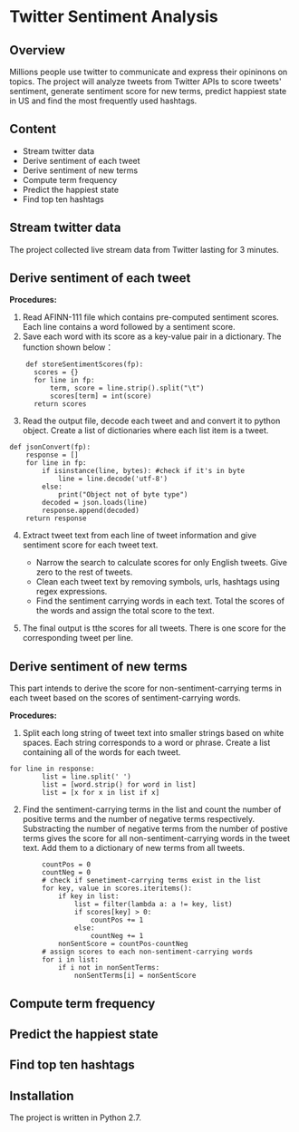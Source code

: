 # Twitter Sentiment Analysis 

## Overview 
Millions people use twitter to communicate and express their opininons on topics. The project will analyze tweets from Twitter APIs to score 
tweets' sentiment, generate sentiment score for new terms, predict happiest state in US and find the most frequently used hashtags. 

## Content 
* Stream twitter data 
* Derive sentiment of each tweet
* Derive sentiment of new terms 
* Compute term frequency 
* Predict the happiest state 
* Find top ten hashtags 

## Stream twitter data 
The project collected live stream data from Twitter lasting for 3 minutes. 


## Derive sentiment of each tweet
**Procedures:**
1. Read AFINN-111 file which contains pre-computed sentiment scores. Each line contains a word followed by a sentiment 
score. 
2. Save each word with its score as a key-value pair in a dictionary. The function shown below：
```
    def storeSentimentScores(fp):
      scores = {}
      for line in fp:
          term, score = line.strip().split("\t")
          scores[term] = int(score)
      return scores
```
3. Read the output file, decode each tweet and and convert it to python object. Create a list of dictionaries where each list item is a tweet.
```
def jsonConvert(fp):
    response = []
    for line in fp:
        if isinstance(line, bytes): #check if it's in byte
            line = line.decode('utf-8')
        else:
            print("Object not of byte type")
        decoded = json.loads(line)
        response.append(decoded)
    return response
```
4. Extract tweet text from each line of tweet information and give sentiment score for each tweet text. 
    * Narrow the search to calculate scores for only English tweets. Give zero to the rest of tweets. 
    * Clean each tweet text by removing symbols, urls, hashtags using regex expressions.
    * Find the sentiment carrying words in each text. Total the scores of the words and assign the total score to the text.

5. The final output is tthe scores for all tweets. There is one score for the corresponding tweet per line. 

## Derive sentiment of new terms 
This part intends to derive the score for non-sentiment-carrying terms in each tweet based on the scores of sentiment-carrying words.

**Procedures:**
1. Split each long string of tweet text into smaller strings based on white spaces. Each string corresponds to a word or phrase. Create a list containing all of the words for each tweet. 
```
for line in response:
        list = line.split(' ')
        list = [word.strip() for word in list]
        list = [x for x in list if x]
```
2. Find the sentiment-carrying terms in the list and count the number of positive terms and the number of negative terms respectively. Substracting the number of negative terms from the number of postive terms gives the score for all non-sentiment-carrying words in the tweet text. Add them to a dictionary of new terms from all tweets.
```
        countPos = 0
        countNeg = 0
        # check if senetiment-carrying terms exist in the list
        for key, value in scores.iteritems():
            if key in list:
                list = filter(lambda a: a != key, list)
                if scores[key] > 0:
                    countPos += 1
                else:
                    countNeg += 1
            nonSentScore = countPos-countNeg
        # assign scores to each non-sentiment-carrying words 
        for i in list:
            if i not in nonSentTerms:
                nonSentTerms[i] = nonSentScore
```


## Compute term frequency 
## Predict the happiest state 
## Find top ten hashtags

## Installation
The project is written in Python 2.7. 
